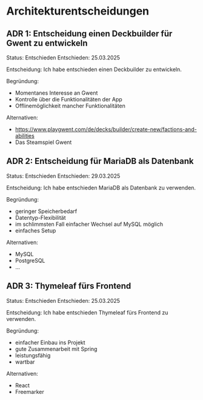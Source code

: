 # Architekturentscheidungen

## ADR 1: Entscheidung einen Deckbuilder für Gwent zu entwickeln

Status: Entschieden
Entschieden: 25.03.2025

Entscheidung: Ich habe entschieden einen Deckbuilder zu entwickeln.

Begründung:

- Momentanes Interesse an Gwent
- Kontrolle über die Funktionalitäten der App
- Offlinemöglichkeit mancher Funktionalitäten


Alternativen:

- https://www.playgwent.com/de/decks/builder/create-new/factions-and-abilities
- Das Steamspiel Gwent


## ADR 2: Entscheidung für MariaDB als Datenbank

Status: Entschieden
Entschieden: 29.03.2025

Entscheidung: Ich habe entschieden MariaDB als Datenbank zu verwenden.

Begründung:

- geringer Speicherbedarf
- Datentyp-Flexibilität
- im schlimmsten Fall einfacher Wechsel auf MySQL möglich
- einfaches Setup

Alternativen:

- MySQL
- PostgreSQL
- ...

## ADR 3: Thymeleaf fürs Frontend

Status: Entschieden
Entschieden: 25.03.2025

Entscheidung: Ich habe entschieden Thymeleaf fürs Frontend zu verwenden.

Begründung:

- einfacher Einbau ins Projekt
- gute Zusammenarbeit mit Spring
- leistungsfähig
- wartbar


Alternativen:

- React
- Freemarker